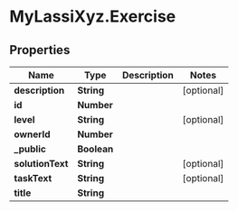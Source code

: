 # MyLassiXyz.Exercise

## Properties

Name | Type | Description | Notes
------------ | ------------- | ------------- | -------------
**description** | **String** |  | [optional] 
**id** | **Number** |  | 
**level** | **String** |  | [optional] 
**ownerId** | **Number** |  | 
**_public** | **Boolean** |  | 
**solutionText** | **String** |  | [optional] 
**taskText** | **String** |  | [optional] 
**title** | **String** |  | 


